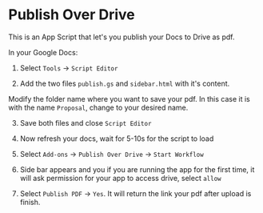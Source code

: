 # Publish Over Drive

This is an App Script that let's you publish your Docs to Drive as pdf.

In your Google Docs:

1) Select `Tools` -> `Script Editor`

2) Add the two files `publish.gs` and `sidebar.html` with it's content.

Modify the folder name where you want to save your pdf. In this case it is with the name `Proposal`,
change to your desired name. 

3) Save both files and close `Script Editor`

4) Now refresh your docs, wait for 5-10s for the script to load

5) Select `Add-ons` -> `Publish Over Drive` -> `Start Workflow`

6) Side bar appears and you if you are running the app for the first time, it will ask permission for your app to access drive, select `allow`

7) Select `Publish PDF` -> `Yes`. It will return the link your pdf after upload is finish.
